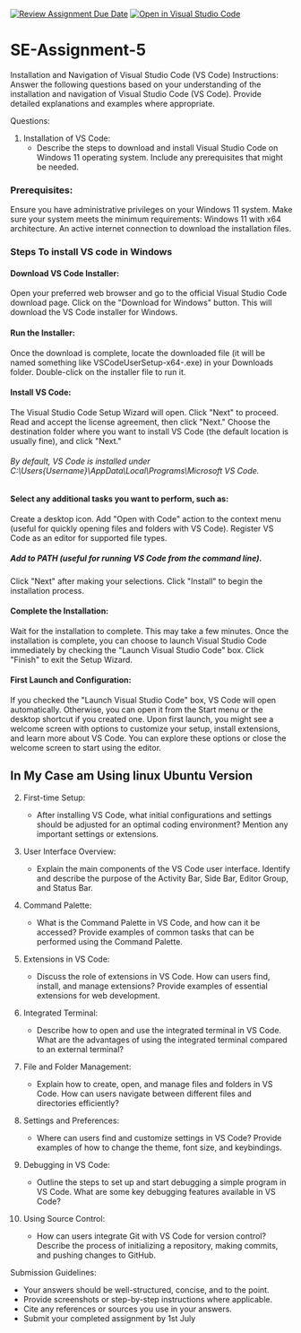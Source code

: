[![Review Assignment Due Date](https://classroom.github.com/assets/deadline-readme-button-22041afd0340ce965d47ae6ef1cefeee28c7c493a6346c4f15d667ab976d596c.svg)](https://classroom.github.com/a/XoLGRbHq)
[![Open in Visual Studio Code](https://classroom.github.com/assets/open-in-vscode-2e0aaae1b6195c2367325f4f02e2d04e9abb55f0b24a779b69b11b9e10269abc.svg)](https://classroom.github.com/online_ide?assignment_repo_id=15282712&assignment_repo_type=AssignmentRepo)

# SE-Assignment-5
Installation and Navigation of Visual Studio Code (VS Code)
 Instructions:
Answer the following questions based on your understanding of the installation and navigation of Visual Studio Code (VS Code). Provide detailed explanations and examples where appropriate.

 Questions:

1. Installation of VS Code:
   - Describe the steps to download and install Visual Studio Code on Windows 11 operating system. Include any prerequisites that might be needed.
 
### Prerequisites:
Ensure you have administrative privileges on your Windows 11 system.
Make sure your system meets the minimum requirements: Windows 11 with x64 architecture.
An active internet connection to download the installation files.
### Steps To install VS code in Windows

#### Download VS Code Installer:
Open your preferred web browser and go to the official Visual Studio Code download page.
Click on the "Download for Windows" button. This will download the VS Code installer for Windows.
#### Run the Installer:
Once the download is complete, locate the downloaded file (it will be named something like VSCodeUserSetup-x64-<version>.exe) in your Downloads folder.
Double-click on the installer file to run it.
#### Install VS Code:
The Visual Studio Code Setup Wizard will open. Click "Next" to proceed.
Read and accept the license agreement, then click "Next."
Choose the destination folder where you want to install VS Code (the default location is usually fine), and click "Next."
###### By default, VS Code is installed under C:\Users\{Username}\AppData\Local\Programs\Microsoft VS Code.
#### Select any additional tasks you want to perform, such as:
Create a desktop icon.
Add "Open with Code" action to the context menu (useful for quickly opening files and folders with VS Code).
Register VS Code as an editor for supported file types.
##### Add to PATH (useful for running VS Code from the command line).
Click "Next" after making your selections.
Click "Install" to begin the installation process.
#### Complete the Installation:
Wait for the installation to complete. This may take a few minutes.
Once the installation is complete, you can choose to launch Visual Studio Code immediately by checking the "Launch Visual Studio Code" box.
Click "Finish" to exit the Setup Wizard.
#### First Launch and Configuration:
If you checked the "Launch Visual Studio Code" box, VS Code will open automatically. Otherwise, you can open it from the Start menu or the desktop shortcut if you created one.
Upon first launch, you might see a welcome screen with options to customize your setup, install extensions, and learn more about VS Code. You can explore these options or close the welcome screen to start using the editor.

   ## In My Case am Using linux Ubuntu Version

2. First-time Setup:
   - After installing VS Code, what initial configurations and settings should be adjusted for an optimal coding environment? Mention any important settings or extensions.

3. User Interface Overview:
   - Explain the main components of the VS Code user interface. Identify and describe the purpose of the Activity Bar, Side Bar, Editor Group, and Status Bar.

4. Command Palette:
   - What is the Command Palette in VS Code, and how can it be accessed? Provide examples of common tasks that can be performed using the Command Palette.

5. Extensions in VS Code:
   - Discuss the role of extensions in VS Code. How can users find, install, and manage extensions? Provide examples of essential extensions for web development.

6. Integrated Terminal:
   - Describe how to open and use the integrated terminal in VS Code. What are the advantages of using the integrated terminal compared to an external terminal?

7. File and Folder Management:
   - Explain how to create, open, and manage files and folders in VS Code. How can users navigate between different files and directories efficiently?

8. Settings and Preferences:
   - Where can users find and customize settings in VS Code? Provide examples of how to change the theme, font size, and keybindings.

9. Debugging in VS Code:
   - Outline the steps to set up and start debugging a simple program in VS Code. What are some key debugging features available in VS Code?

10. Using Source Control:
    - How can users integrate Git with VS Code for version control? Describe the process of initializing a repository, making commits, and pushing changes to GitHub.

 Submission Guidelines:
- Your answers should be well-structured, concise, and to the point.
- Provide screenshots or step-by-step instructions where applicable.
- Cite any references or sources you use in your answers.
- Submit your completed assignment by 1st July 

